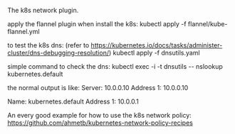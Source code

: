 The k8s network plugin.

apply the flannel plugin when install the k8s:
kubectl apply -f flannel/kube-flannel.yml

to test the k8s dns: 
(refer to https://kubernetes.io/docs/tasks/administer-cluster/dns-debugging-resolution/)
kubectl apply -f dnsutils.yaml

simple command to check the dns:
kubectl exec -i -t dnsutils -- nslookup kubernetes.default

the normal output is like:
Server:    10.0.0.10
Address 1: 10.0.0.10

Name:      kubernetes.default
Address 1: 10.0.0.1


An every good example for how to use the k8s network policy:
https://github.com/ahmetb/kubernetes-network-policy-recipes